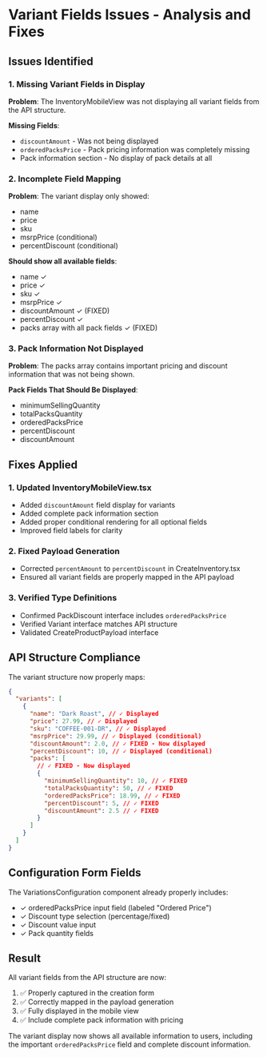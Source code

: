 # Variant Fields Issues - Analysis and Fixes

## Issues Identified

### 1. Missing Variant Fields in Display

**Problem**: The InventoryMobileView was not displaying all variant fields from the API structure.

**Missing Fields**:

- `discountAmount` - Was not being displayed
- `orderedPacksPrice` - Pack pricing information was completely missing
- Pack information section - No display of pack details at all

### 2. Incomplete Field Mapping

**Problem**: The variant display only showed:

- name
- price
- sku
- msrpPrice (conditional)
- percentDiscount (conditional)

**Should show all available fields**:

- name ✓
- price ✓
- sku ✓
- msrpPrice ✓
- discountAmount ✓ (FIXED)
- percentDiscount ✓
- packs array with all pack fields ✓ (FIXED)

### 3. Pack Information Not Displayed

**Problem**: The packs array contains important pricing and discount information that was not being shown.

**Pack Fields That Should Be Displayed**:

- minimumSellingQuantity
- totalPacksQuantity
- orderedPacksPrice
- percentDiscount
- discountAmount

## Fixes Applied

### 1. Updated InventoryMobileView.tsx

- Added `discountAmount` field display for variants
- Added complete pack information section
- Added proper conditional rendering for all optional fields
- Improved field labels for clarity

### 2. Fixed Payload Generation

- Corrected `percentAmount` to `percentDiscount` in CreateInventory.tsx
- Ensured all variant fields are properly mapped in the API payload

### 3. Verified Type Definitions

- Confirmed PackDiscount interface includes `orderedPacksPrice`
- Verified Variant interface matches API structure
- Validated CreateProductPayload interface

## API Structure Compliance

The variant structure now properly maps:

```json
{
  "variants": [
    {
      "name": "Dark Roast", // ✓ Displayed
      "price": 27.99, // ✓ Displayed
      "sku": "COFFEE-001-DR", // ✓ Displayed
      "msrpPrice": 29.99, // ✓ Displayed (conditional)
      "discountAmount": 2.0, // ✓ FIXED - Now displayed
      "percentDiscount": 10, // ✓ Displayed (conditional)
      "packs": [
        // ✓ FIXED - Now displayed
        {
          "minimumSellingQuantity": 10, // ✓ FIXED
          "totalPacksQuantity": 50, // ✓ FIXED
          "orderedPacksPrice": 18.99, // ✓ FIXED
          "percentDiscount": 5, // ✓ FIXED
          "discountAmount": 2.5 // ✓ FIXED
        }
      ]
    }
  ]
}
```

## Configuration Form Fields

The VariationsConfiguration component already properly includes:

- ✓ orderedPacksPrice input field (labeled "Ordered Price")
- ✓ Discount type selection (percentage/fixed)
- ✓ Discount value input
- ✓ Pack quantity fields

## Result

All variant fields from the API structure are now:

1. ✅ Properly captured in the creation form
2. ✅ Correctly mapped in the payload generation
3. ✅ Fully displayed in the mobile view
4. ✅ Include complete pack information with pricing

The variant display now shows all available information to users, including the important `orderedPacksPrice` field and complete discount information.
